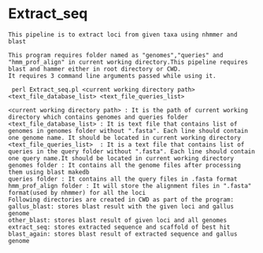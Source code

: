 # Extract_seq

	This pipeline is to extract loci from given taxa using nhmmer and blast

	This program requires folder named as "genomes","queries" and "hmm_prof_align" in current working directory.This pipeline requires 	blast and hammer either in root directory or CWD.
	It requires 3 command line arguments passed while using it.

	 perl Extract_seq.pl <current working directory path> <text_file_database_list> <text_file_queries_list>
		
	<current working directory path> : It is the path of current working directory which contains genomes and queries folder
	<text_file_database_list> : It is text file that contains list of genomes in genomes folder without ".fasta". Each line should contain one genome name. It should be located in current working directory
	<text_file_queries_list>  : It is a text file that contains list of queries in the query folder without ".fasta". Each line should contain one query name.It should be located in current working directory
	genomes folder : It contains all the genome files after processing them using blast makedb  
	queries folder : It contains all the query files in .fasta format
	hmm_prof_align folder : It will store the alignment files in ".fasta" format(used by nhmmer) for all the loci
	Following directories are created in CWD as part of the program:
	gallus_blast: stores blast result with the given loci and gallus genome
	other_blast: stores blast result of given loci and all genomes
	extract_seq: stores extracted sequence and scaffold of best hit
	blast_again: stores blast result of extracted sequence and gallus genome
